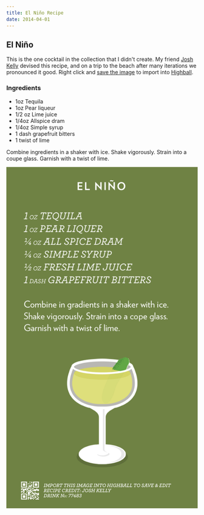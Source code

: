 ```yaml
---
title: El Niño Recipe
date: 2014-04-01
---
```


## El Niño

This is the one cocktail in the collection that I didn't create. My friend [Josh Kelly](https://twitter.com/jcoltkelly) devised this recipe, and on a trip to the beach after many iterations we pronounced it good. Right click and [save the image](#highball-import) to import into [Highball](http://www.studioneat.com/products/highball).

### Ingredients

* 1oz Tequila 
* 1oz Pear liqueur
* 1/2 oz Lime juice
* 1/4oz Allspice dram
* 1/4oz Simple syrup
* 1 dash grapefruit bitters
* 1 twist of lime

Combine ingredients in a shaker with ice. Shake vigorously. Strain into a coupe glass. Garnish with a twist of lime.

<a name="highball-import">
  <img src="/img/cocktails/el-nino.png" 
    class="raised"
    alt="Recipe for El Niño" />
</a>